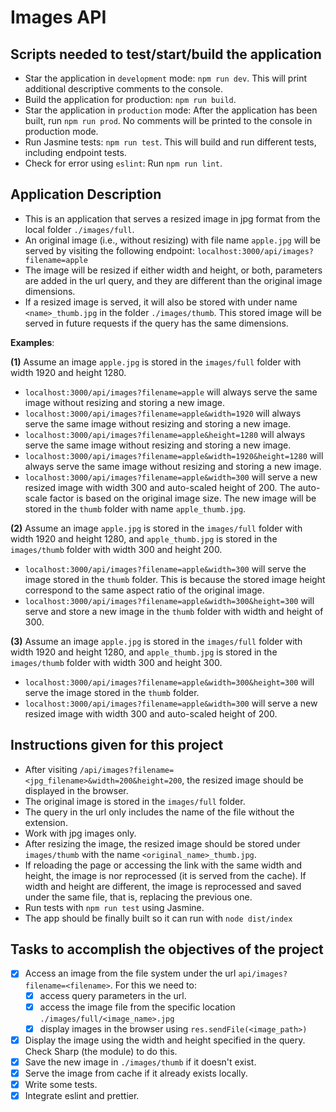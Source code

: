 # Images API

## Scripts needed to test/start/build the application

* Star the application in `development` mode: `npm run dev`. This will print additional descriptive comments to the console.
* Build the application for production: `npm run build`.
* Star the application in `production` mode: After the application has been built, run `npm run prod`. No comments will be printed to the console in production mode.
* Run Jasmine tests: `npm run test`. This will build and run different tests, including endpoint tests.
* Check for error using `eslint`: Run `npm run lint`.

## Application Description

* This is an application that serves a resized image in jpg format from the local folder `./images/full`.
* An original image (i.e., without resizing) with file name `apple.jpg` will be served by visiting the following endpoint:
    `localhost:3000/api/images?filename=apple`
* The image will be resized if either width and height, or both, parameters are added in the url query, and they are different than the original image dimensions.
* If a resized image is served, it will also be stored with under name `<name>_thumb.jpg` in the folder `./images/thumb`. This stored image will be served in future requests if the query has the same dimensions.

**Examples**:

**(1)** Assume an image `apple.jpg` is stored in the `images/full` folder with width 1920 and height 1280.

* `localhost:3000/api/images?filename=apple` will always serve the same image without resizing and storing a new image.
* `localhost:3000/api/images?filename=apple&width=1920` will always serve the same image without resizing and storing a new image.
* `localhost:3000/api/images?filename=apple&height=1280` will always serve the same image without resizing and storing a new image.
* `localhost:3000/api/images?filename=apple&width=1920&height=1280` will always serve the same image without resizing and storing a new image.
* `localhost:3000/api/images?filename=apple&width=300` will serve a new resized image with width 300 and auto-scaled height of 200. The auto-scale factor is based on the original image size. The new image will be stored in the `thumb` folder with name `apple_thumb.jpg`.

**(2)** Assume an image `apple.jpg` is stored in the `images/full` folder with width 1920 and height 1280, and `apple_thumb.jpg` is stored in the `images/thumb` folder with width 300 and height 200.

* `localhost:3000/api/images?filename=apple&width=300` will serve the image stored in the `thumb` folder. This is because the stored image height correspond to the same aspect ratio of the original image.
* `localhost:3000/api/images?filename=apple&width=300&height=300` will serve and store a new image in the `thumb` folder with width and height of 300.

**(3)** Assume an image `apple.jpg` is stored in the `images/full` folder with width 1920 and height 1280, and `apple_thumb.jpg` is stored in the `images/thumb` folder with width 300 and height 300.

* `localhost:3000/api/images?filename=apple&width=300&height=300` will serve the image stored in the `thumb` folder.
* `localhost:3000/api/images?filename=apple&width=300` will serve a new resized image with width 300 and auto-scaled height of 200.


## Instructions given for this project

* After visiting `/api/images?filename=<jpg_filename>&width=200&height=200`, the resized image should be displayed in the browser.
* The original image is stored in the `images/full` folder.
* The query in the url only includes the name of the file without the extension.
* Work with jpg images only.
* After resizing the image, the resized image should be stored under `images/thumb` with the name `<original_name>_thumb.jpg`.
* If reloading the page or accessing the link with the same width and height, the image is nor reprocessed (it is served from the cache). If width and height are different, the image is reprocessed and saved under the same file, that is, replacing the previous one.
* Run tests with `npm run test` using Jasmine.
* The app should be finally built so it can run with `node dist/index`

## Tasks to accomplish the objectives of the project

- [X] Access an image from the file system under the url `api/images?filename=<filename>`. For this we need to:
    - [X] access query parameters in the url.
    - [X] access the image file from the specific location `./images/full/<image_name>.jpg`
    - [X] display images in the browser using `res.sendFile(<image_path>)`
- [X] Display the image using the width and height specified in the query. Check Sharp (the module) to do this.
- [X] Save the new image in `./images/thumb` if it doesn't exist.
- [X] Serve the image from cache if it already exists locally.
- [X] Write some tests.
- [X] Integrate eslint and prettier.
